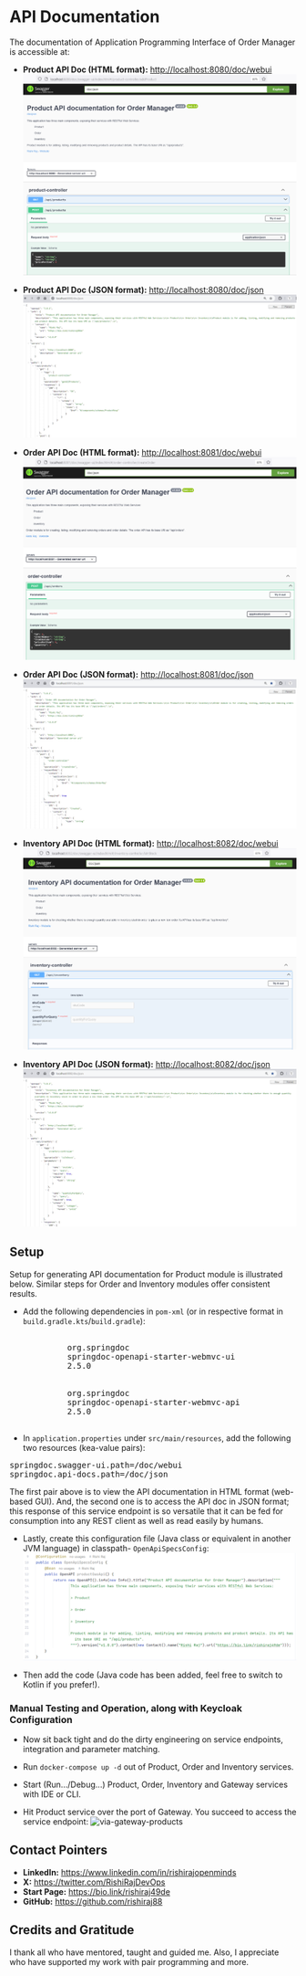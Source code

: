 # API Documentation
The documentation of Application Programming Interface of Order Manager is accessible at:
- **Product API Doc (HTML format):** <http://localhost:8080/doc/webui>
![Product API Doc (HTML format)](./assets/doc/product-api-doc-html.png)

- **Product API Doc (JSON format):** <http://localhost:8080/doc/json>
![Product API Doc (JSON format)](./assets/doc/product-api-doc-json.png)

- **Order API Doc (HTML format):** <http://localhost:8081/doc/webui>
![Order API Doc (HTML format)](./assets/doc/order-api-doc-html.png)

- **Order API Doc (JSON format):** <http://localhost:8081/doc/json>
![Order API Doc (JSON format)](./assets/doc/order-api-doc-json.png)

- **Inventory API Doc (HTML format):** <http://localhost:8082/doc/webui>
![Inventory API Doc (HTML format)](./assets/doc/inventory-api-doc-html.png)

- **Inventory API Doc (JSON format):** <http://localhost:8082/doc/json>
![Inventory API Doc (JSON format)](./assets/doc/inventory-api-doc-json.png)


## Setup
Setup for generating API documentation for Product module is illustrated below. Similar steps for Order and Inventory modules offer consistent results.

- Add the following dependencies in `pom-xml` (or in respective format in `build.gradle.kts`/`build.gradle`):
<pre>
        <dependency>
            <groupId>org.springdoc</groupId>
            <artifactId>springdoc-openapi-starter-webmvc-ui</artifactId>
            <version>2.5.0</version>
        </dependency>
        <dependency>
            <groupId>org.springdoc</groupId>
            <artifactId>springdoc-openapi-starter-webmvc-api</artifactId>
            <version>2.5.0</version>
        </dependency>
</pre>

- In `application.properties` under `src/main/resources`, add the following two resources (kea-value pairs):
<pre>
springdoc.swagger-ui.path=/doc/webui
springdoc.api-docs.path=/doc/json
</pre>
The first pair above is to view the API documentation in HTML format (web-based GUI). And, the second one is to access the API doc in JSON format; this response of this service endpoint is so versatile that it can be fed for consumption into any REST client as well as read easily by humans.

- Lastly, create this configuration file (Java class or equivalent in another JVM language) in classpath- `OpenApiSpecsConfig`:
![Configuration class for Doc](./assets/doc/config-class.png)

- Then add the code (Java code has been added, feel free to switch to Kotlin if you prefer!).

### Manual Testing and Operation, along with Keycloak Configuration
- Now sit back tight and do the dirty engineering on service endpoints, integration and parameter matching.

- Run `docker-compose up -d` out of Product, Order and Inventory services.
- Start (Run.../Debug...) Product, Order, Inventory and Gateway services with IDE or CLI.
- Hit Product service over the port of Gateway. You succeed to access the service endpoint:
![via-gateway-products](../assets/gateway/02-via-gateway-products.png)


## Contact Pointers
- **LinkedIn:** <https://www.linkedin.com/in/rishirajopenminds>
- **X:** <https://twitter.com/RishiRajDevOps>
- **Start Page:** <https://bio.link/rishiraj49de>
- **GitHub:** <https://github.com/rishiraj88>

## Credits and Gratitude
I thank all who have mentored, taught and guided me. Also, I appreciate who have supported my work with pair programming and more.
